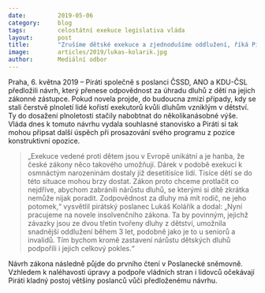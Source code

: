 ```yaml
---
date:         2019-05-06
category:     blog
tags:         celostátní exekuce legislativa vláda
layout:       post
title:        "Zrušíme dětské exekuce a zjednodušíme oddlužení, říká Pirát Kolářík"
image:        articles/2019/lukas-kolarik.jpg
author:       Mediální odbor
---
```



Praha, 6. května 2019 – Piráti společně s poslanci ČSSD, ANO a KDU-ČSL předložili návrh, který přenese odpovědnost za úhradu dluhů z dětí na jejich zákonné zástupce. Pokud novela projde, do budoucna zmizí případy, kdy se stali čerstvě plnoletí lidé kořistí exekutorů kvůli dluhům vzniklým v dětství. Ty do dosažení plnoletosti stačily nabobtnat do několikanásobné výše. Vláda dnes k tomuto návrhu vydala souhlasné stanovisko a Piráti si tak mohou připsat další úspěch při prosazování svého programu z pozice konstruktivní opozice.

> „Exekuce vedené proti dětem jsou v Evropě unikátní a je hanba, že české zákony něco takového umožňují. Dárek v podobě exekucí k osmnáctým narozeninám dostaly již desetitisíce lidí. Tisíce dětí se do této situace mohou brzy dostat. Zákon proto chceme protlačit co nejdříve, abychom zabránili nárůstu dluhů, se kterými si dítě zkrátka nemůže nijak poradit. Zodpovědnost za dluhy má mít rodič, ne jeho potomek,“ vysvětlil pirátský poslanec Lukáš Kolářík a dodal: „Nyní pracujeme na novele insolvenčního zákona. Ta by povinným, jejichž závazky jsou ze dvou třetin tvořeny dluhy z dětství, umožnila snadnější oddlužení během 3 let, podobně jako je to u seniorů a invalidů. Tím bychom kromě zastavení nárůstu dětských dluhů podpořili i jejich celkový pokles.“

Návrh zákona následně půjde do prvního čtení v Poslanecké sněmovně. Vzhledem k naléhavosti úpravy a podpoře vládních stran i lidovců očekávají Piráti kladný postoj většiny poslanců vůči předloženému návrhu.

